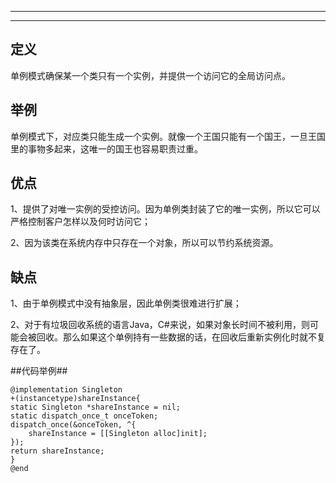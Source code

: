 ﻿-----------


----------------


## 定义 ##

单例模式确保某一个类只有一个实例，并提供一个访问它的全局访问点。

## 举例 ##

单例模式下，对应类只能生成一个实例。就像一个王国只能有一个国王，一旦王国里的事物多起来，这唯一的国王也容易职责过重。

## 优点 ##
1、提供了对唯一实例的受控访问。因为单例类封装了它的唯一实例，所以它可以严格控制客户怎样以及何时访问它；

2、因为该类在系统内存中只存在一个对象，所以可以节约系统资源。

## 缺点 ##
1、由于单例模式中没有抽象层，因此单例类很难进行扩展；

2、对于有垃圾回收系统的语言Java，C#来说，如果对象长时间不被利用，则可能会被回收。那么如果这个单例持有一些数据的话，在回收后重新实例化时就不复存在了。

##代码举例##

    @implementation Singleton
    +(instancetype)shareInstance{
    static Singleton *shareInstance = nil;
    static dispatch_once_t onceToken;
    dispatch_once(&onceToken, ^{
        shareInstance = [[Singleton alloc]init];
    });
    return shareInstance;
    }
    @end


